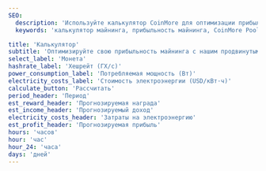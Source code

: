 ```yaml
---
SEO:
  description: 'Используйте калькулятор CoinMore для оптимизации прибыльности вашего мультивалютного майнинга. Наш продвинутый и надежный калькулятор майнинга помогает максимизировать ваши доходы.'
  keywords: 'калькулятор майнинга, прибыльность майнинга, CoinMore Pool, мультивалютный майнинг, майнинг криптовалют, блокчейн, майнинг Alephium, майнинг Raptoreum, крипто майнинг, майнинг цифровой валюты, децентрализованный майнинг, альткоин майнинг, безопасный майнинг, прибыльный майнинг'

title: 'Калькулятор'
subtitle: 'Оптимизируйте свою прибыльность майнинга с нашим продвинутым калькулятором. Выберите монету и введите данные для расчета прогнозируемых доходов и затрат.'
select_label: 'Монета'
hashrate_label: 'Хешрейт (ГХ/с)'
power_consumption_label: 'Потребляемая мощность (Вт)'
electricity_costs_label: 'Стоимость электроэнергии (USD/кВт·ч)'
calculate_button: 'Рассчитать'
period_header: 'Период'
est_reward_header: 'Прогнозируемая награда'
est_income_header: 'Прогнозируемый доход'
electricity_costs_header: 'Затраты на электроэнергию'
est_profit_header: 'Прогнозируемая прибыль'
hours: 'часов'
hour: 'час'
hour_24: 'часа'
days: 'дней'
---
```

